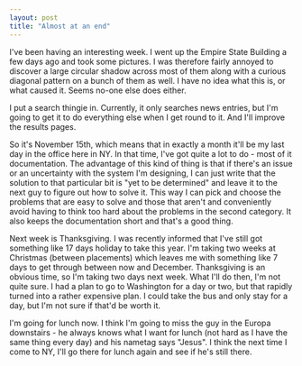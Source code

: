 ```yaml
---
layout: post
title: "Almost at an end"
---
```

I've been having an interesting week. I went up the Empire State Building a
few days ago and took some pictures. I was therefore fairly annoyed to
discover a large circular shadow across most of them along with a curious
diagonal pattern on a bunch of them as well. I have no idea what this is, or
what caused it. Seems no-one else does either.

I put a search thingie in. Currently, it only searches news entries, but I'm
going to get it to do everything else when I get round to it. And I'll improve
the results pages.

So it's November 15th, which means that in exactly a month it'll be my last
day in the office here in NY. In that time, I've got quite a lot to do - most
of it documentation. The advantage of this kind of thing is that if there's an
issue or an uncertainty with the system I'm designing, I can just write that
the solution to that particular bit is "yet to be determined" and leave it to
the next guy to figure out how to solve it. This way I can pick and choose the
problems that are easy to solve and those that aren't and conveniently avoid
having to think too hard about the problems in the second category. It also
keeps the documentation short and that's a good thing.

Next week is Thanksgiving. I was recently informed that I've still got
something like 17 days holiday to take this year. I'm taking two weeks at
Christmas (between placements) which leaves me with something like 7 days to
get through between now and December. Thanksgiving is an obvious time, so I'm
taking two days next week. What I'll do then, I'm not quite sure. I had a plan
to go to Washington for a day or two, but that rapidly turned into a rather
expensive plan. I could take the bus and only stay for a day, but I'm not sure
if that'd be worth it.

I'm going for lunch now. I think I'm going to miss the guy in the Europa
downstairs - he always knows what I want for lunch (not hard as I have the
same thing every day) and his nametag says "Jesus". I think the next time I
come to NY, I'll go there for lunch again and see if he's still there.
